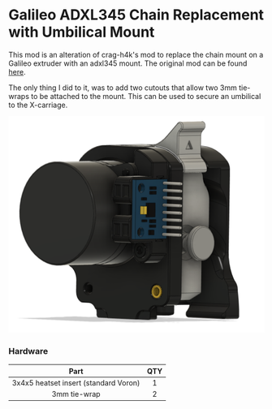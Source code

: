 # Galileo ADXL345 Chain Replacement with Umbilical Mount

This mod is an alteration of crag-h4k's mod to replace the chain mount on a Galileo extruder with an adxl345 mount. The original mod can be found [here](https://github.com/FrankenVoron/DoomCube-2/tree/main/Mods/crag-h4k/galileo-adxl345-chain-replacement).

The only thing I did to it, was to add two cutouts that allow two 3mm tie-wraps to be attached to the mount. This can be used to secure an umbilical to the X-carriage.

![ADXL Mount with Umbilical mount](Images/overview.png)

### Hardware
Part|QTY
:---:|:---:
3x4x5 heatset insert (standard Voron)| 1
3mm tie-wrap|2

